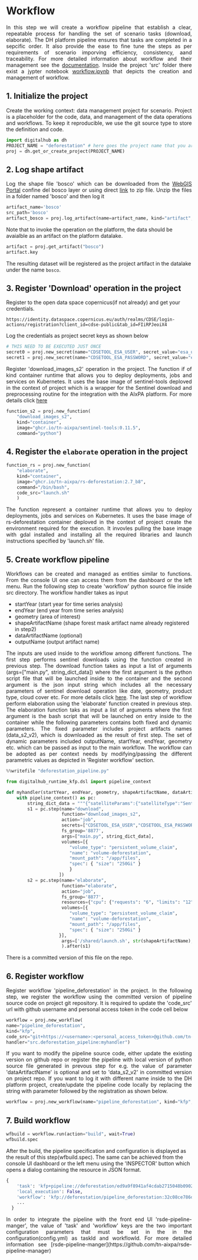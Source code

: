 
# Workflow

<p align="justify">In this step we will create a workflow pipeline that establish a clear, repeatable process for handling the set of scenario tasks (download, elaborate). The DH platform pipeline ensures that tasks are completed in a sepcific order. It also provide the ease to fine tune the steps as per requirements of scenario imporving efficiency, consistency, aand traceability. For more detailed information about workflow and their management see the <a href="https://scc-digitalhub.github.io/docs/tasks/workflows">documentation</a>. Inside the project 'src' folder there exist a jypter notebook <a href="../../src/workflow.ipynb">workflow.ipynb</a> that depicts the creation and management of workflow.</p>

## 1. Initialize the project

<p align="justify">Create the working context: data management project for scenario. Project is a placeholder for the code, data, and management of the data operations and workflows. To keep it reproducible, we use the git source type to store the definition and code.</p>

```python
import digitalhub as dh
PROJECT_NAME = "deforestation" # here goes the project name that you are creating on the platform
proj = dh.get_or_create_project(PROJECT_NAME)
```

## 2. Log shape artifact

<p align="justify">Log the shape file 'bosco' which can be downloaded from the <a href="https://webgis.provincia.tn.it/">WebGIS Portal</a> confine del bosco layer or using direct <a href="https://siatservices.provincia.tn.it/idt/vector/p_TN_3d0874bc-7b9e-4c95-b885-0f7c610b08fa.zip">link</a> to zip file. Unzip the files in a folder named 'bosco' and then log it</p>

```python
artifact_name='bosco'
src_path='bosco'
artifact_bosco = proj.log_artifact(name=artifact_name, kind="artifact", source=src_path)
```

Note that to invoke the operation on the platform, the data should be avaialble as an artifact on the platform datalake.

```python
artifact = proj.get_artifact("bosco")
artifact.key
```

The resulting dataset will be registered as the project artifact in the datalake under the name `bosco`.

## 3. Register 'Download' operation in the project

Register to the open data space copernicus(if not already) and get your credentials.

```
https://identity.dataspace.copernicus.eu/auth/realms/CDSE/login-actions/registration?client_id=cdse-public&tab_id=FIiRPJeoiX4
```

Log the credentials as project secret keys as shown below

```python
# THIS NEED TO BE EXECUTED JUST ONCE
secret0 = proj.new_secret(name="CDSETOOL_ESA_USER", secret_value="esa_username")
secret1 = proj.new_secret(name="CDSETOOL_ESA_PASSWORD", secret_value="esa_password")
```

<p align="justify">Register 'download_images_s2' operation in the project. The function if of kind container runtime that allows you to deploy deployments, jobs and services on Kubernetes. It uses the base image of sentinel-tools deploved in the context of project which is a wrapper for the Sentinel download and preprocessing routine for the integration with the AIxPA platform. For more details click <a href="https://github.com/tn-aixpa/sentinel-tools/)">here</a></p>

```python
function_s2 = proj.new_function(
    "download_images_s2",
    kind="container",
    image="ghcr.io/tn-aixpa/sentinel-tools:0.11.5",
    command="python")
```

## 4. Register the `elaborate` operation in the project

```python
function_rs = proj.new_function(
    "elaborate",
    kind="container",
    image="ghcr.io/tn-aixpa/rs-deforestation:2.7_b8",
    command="/bin/bash",
    code_src="launch.sh"
    )
```

<p align="justify">The function represent a container runtime that allows you to deploy deployments, jobs and services on Kubernetes. It uses the base image of rs-deforestation container deploved in the context of project create the environment required for the execution. It invovles pulling the base image with gdal installed and installing all the required libraries and launch instructions specified by 'launch.sh' file.</p>

## 5. Create workflow pipeline

<p align="justify">Workflows can be created and managed as entities similar to functions. From the console UI one can access them from the dashboard or the left menu. Run the following step to create 'workflow' python source file inside src directory. The workflow handler takes as input</p>

- startYear (start year for time series analysis)
- endYear (end year from time series analysis)
- geometry (area of interest)
- shapeArtifactName (shape forest mask artifact name already registered in step2)
- dataArtifactName (optional)
- outputName (output artifact name)

<p align="justify">The inputs are used inside to the workflow among different functions. The first step performs sentinel downloads using the function created in previous step. The download function takes as input a list of arguments (args=["main.py", string_dict_data]) where the first argument is the python script file that will be launched inside to the container and the second argument is the json input string which includes all the necessary parameters of sentinel download operation like date, geometry, product type, cloud cover etc. For more details click <a href="https://github.com/tn-aixpa/sentinel-tools/">here</a>. The last step of workflow perform elaboration using the 'elaborate' function created in previous step. The elaboration function taks as input a list of arguments where the first argument is the bash script that will be launched on entry inside to the container while the following parameters contains both fixed and dynamic parameters. The fixed parameter includes project artifacts names (data_s2_v2), which is downloaded as the result of first step. The set of dynamic parameters included outputName, startYear, endYear, geometry etc. which can be passed as input to the main workflow. The workflow can be adopted as per context needs by modifying/passing the different parametric values as depicted in 'Register workflow' section.</p>

```python
%%writefile "deforestation_pipeline.py"

from digitalhub_runtime_kfp.dsl import pipeline_context

def myhandler(startYear, endYear, geometry, shapeArtifactName, dataArtifactName, outputName):
    with pipeline_context() as pc:
        string_dict_data = """{"satelliteParams":{"satelliteType":"Sentinel2"},"startDate":\""""+ str(startYear) + """-01-01\","endDate": \"""" + str(endYear) + """-12-31\","geometry": \"""" + str(geometry) + """\","area_sampling":"true","cloudCover":"[0,5]","artifact_name":"data_s2_v2"}"""
        s1 = pc.step(name="download",
                     function="download_images_s2",
                     action="job",
                     secrets=["CDSETOOL_ESA_USER","CDSETOOL_ESA_PASSWORD"],
                     fs_group='8877',
                     args=["main.py", string_dict_data],
                     volumes=[{
                        "volume_type": "persistent_volume_claim",
                        "name": "volume-deforestation",
                        "mount_path": "/app/files",
                        "spec": { "size": "250Gi" }
                        }
                    ])
        s2 = pc.step(name="elaborate",
                     function="elaborate",
                     action="job",
                     fs_group='8877',
                     resources={"cpu": {"requests": "6", "limits": "12"},"mem":{"requests": "32Gi", "limits": "64Gi"}},
                     volumes=[{
                        "volume_type": "persistent_volume_claim",
                        "name": "volume-deforestation",
                        "mount_path": "/app/files",
                        "spec": { "size": "250Gi" }
                    }],
                     args=['/shared/launch.sh', str(shapeArtifactName), 'data_s2_v2', "[" + str(startYear) + ',' + str(endYear) + "]", str(outputName)]
                     ).after(s1)
```

There is a committed version of this file on the repo.

## 6. Register workflow

<p align="justify">Register workflow 'pipeline_deforestation' in the project. In the following step, we register the workflow using the committed version of pipeline source code on project git repository. It is required to update the 'code_src' url with github username and personal access token in the code cell below</p>

```python
workflow = proj.new_workflow(
name="pipeline_deforestation",
kind="kfp",
code_src="git+https://<username>:<personal_access_token>@github.com/tn-aixpa/rs-deforestation",
handler="src.deforestation_pipeline:myhandler")
```

<p align="justify">If you want to modify the pipeline source code, either update the existing version on github repo or register the pipeline with local version of python source file generated in prevous step for e.g. the value of parameter 'dataArtifactName' is optional and set to 'data_s2_v2' in committed version on project repo. If you want to log it with different name inside to the DH platform project, create/update the pipeline code locally by replacing the string with parameter followed by the registration as shown below.</p>

```python
workflow = proj.new_workflow(name="pipeline_deforestation", kind="kfp", code_src= "deforestation_pipeline.py", handler = "myhandler")
```

## 7. Build workflow

```python
wfbuild = workflow.run(action="build", wait=True)
wfbuild.spec
```

After the build, the pipeline specification and configuration is displayed as the result of this step(wfbuild.spec). The same can be achieved from the console UI dashboard or the left menu using the 'INSPECTOR' button which opens a dialog containing the resource in JSON format.

```python
{
    'task': 'kfp+pipeline://deforestation/ed9a9f8941af4cdab2715048b0902dc3',
    'local_execution': False,
    'workflow': 'kfp://deforestation/pipeline_deforestation:32c08ce786d041ae8617089ee390e91a',
    ...
  }
```

<p align="justify">In order to integrate the pipeline with the front end UI 'rsde-pipeline-manger', the value of 'task' and 'workflow' keys are the two important configuration parameters that must be set in the in the configuration(config.yml) as taskId and workflowId. For more detailed information see [rsde-pipeline-manger](https://github.com/tn-aixpa/rsde-pipeline-manager)</p>
